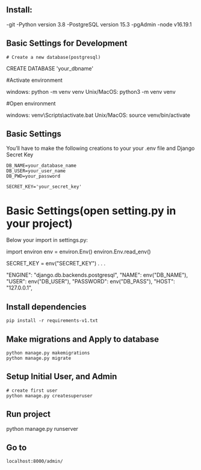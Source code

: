 ## Install:
-git
-Python version 3.8 
-PostgreSQL version 15.3
-pgAdmin
-node v16.19.1

## Basic Settings for Development

    # Create a new database(postgresql)

CREATE DATABASE 'your_dbname'

   #Activate environment

windows:    python -m venv venv
Unix/MacOS: python3 -m venv venv

   #Open environment

windows:    venv\Scripts\activate.bat
Unix/MacOS: source venv/bin/activate

## Basic Settings

You’ll have to make the following creations to your your .env file
and Django Secret Key

    DB_NAME=your_database_name
    DB_USER=your_user_name
    DB_PWD=your_password

    SECRET_KEY='your_secret_key'
# Basic Settings(open setting.py in your project)

Below your import in settings.py:

import environ
env = environ.Env()
environ.Env.read_env()

SECRET_KEY = env("SECRET_KEY")
.
.
.

"ENGINE": "django.db.backends.postgresql",
        "NAME": env("DB_NAME"),
        "USER": env("DB_USER"),
        "PASSWORD": env("DB_PASS"),
        "HOST": "127.0.0.1",

## Install dependencies
    pip install -r requirements-v1.txt

## Make migrations and Apply to database
    python manage.py makemigrations 
    python manage.py migrate
## Setup Initial User, and Admin

    # create first user
    python manage.py createsuperuser

## Run project

python manage.py runserver 

## Go to
    localhost:8000/admin/